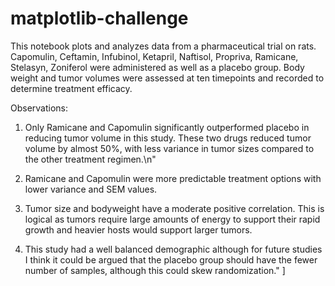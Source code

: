 # matplotlib-challenge

This notebook plots and analyzes data from a pharmaceutical trial on rats. 
Capomulin, Ceftamin, Infubinol, Ketapril, Naftisol, Propriva, Ramicane, Stelasyn, Zoniferol were administered as well as a placebo group. 
Body weight and tumor volumes were assessed at ten timepoints and recorded to determine treatment efficacy.

Observations:
1) Only Ramicane and Capomulin significantly outperformed placebo in reducing tumor volume in this study. These two drugs reduced tumor volume by almost 50%, with less variance in tumor sizes compared to the other treatment regimen.\n"

2) Ramicane and Capomulin were more predictable treatment options with lower variance and SEM values.

3) Tumor size and bodyweight have a moderate positive correlation. This is logical as tumors require large amounts of energy to support their rapid growth and heavier hosts would support larger tumors.

4) This study had a well balanced demographic although for future studies I think it could be argued that the placebo group should have the fewer number of samples, although this could skew randomization."   ]
